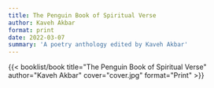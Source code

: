 ```yaml
---
title: The Penguin Book of Spiritual Verse
author: Kaveh Akbar
format: print
date: 2022-03-07
summary: 'A poetry anthology edited by Kaveh Akbar'
---
```


{{< booklist/book
title="The Penguin Book of Spiritual Verse"
author="Kaveh Akbar"
cover="cover.jpg"
format="Print" >}}
